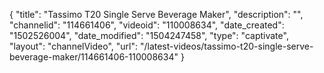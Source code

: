 {
    "title": "Tassimo T20 Single Serve Beverage Maker",
    "description": "",
    "channelid": "114661406",
    "videoid": "110008634",
    "date_created": "1502526004",
    "date_modified": "1504247458",
    "type": "captivate",
    "layout": "channelVideo",
    "url": "\/latest-videos\/tassimo-t20-single-serve-beverage-maker\/114661406-110008634"
}
